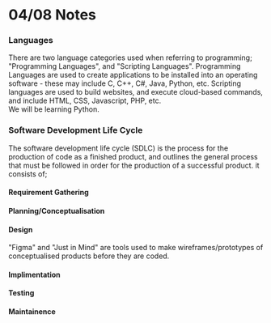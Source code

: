 # 04/08 Notes

### Languages
There are two language categories used when referring to programming; "Programming Languages", and "Scripting Languages". Programming Languages are used to create applications to be installed into an operating software - these may include C, C++, C#, Java, Python, etc. Scripting languages are used to build websites, and execute cloud-based commands, and include HTML, CSS, Javascript, PHP, etc. <br>
We will be learning Python.

### Software Development Life Cycle
The software development life cycle (SDLC) is the process for the production of code as a finished product, and outlines the general process that must be followed in order for the production of a successful product. it consists of; <br>
#### Requirement Gathering

#### Planning/Conceptualisation

#### Design

"Figma" and "Just in Mind" are tools used to make wireframes/prototypes of conceptualised products before they are coded.

#### Implimentation

#### Testing

#### Maintainence

